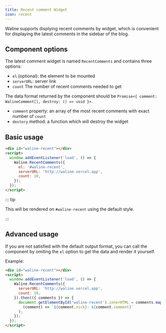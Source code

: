 ```yaml
---
title: Recent comment Widget
icon: recent
---
```


Waline supports displying recent comments by widget, which is convenient for displaying the latest comments in the sidebar of the blog.

<!-- more -->

## Component options

The latest comment widget is named `RecentComments` and contains three options:

- `el` (optional): the element to be mounted
- `serverURL`: server link
- `count` The number of recent comments needed to get

The data format returned by the component should be `Promise<{ comment: WalineComment[], destroy: () => void }>`.

- `comment` property: an array of the most recent comments with exact number of `count`
- `destory` method: a function which will destroy the widget

## Basic usage

```html
<div id="waline-recent"></div>
<script>
  window.addEventListener('load', () => {
    Waline.RecentComments({
      el: '#waline-recent',
      serverURL: 'http://waline.vercel.app',
      count: 10,
    });
  });
</script>
```

::: tip

This will be rendered on `#waline-recent` using the default style.

:::

## Advanced usage

If you are not satisfied with the default output format, you can call the component by omiting the `el` option to get the data and render it yourself.

Example:

```html
<div id="waline-recent"></div>
<script>
  window.addEventListener('load', () => {
    Waline.RecentComments({
      serverURL: 'http://waline.vercel.app',
      count: 10,
    }).then(({ comments }) => {
      document.getElementById('waline-recent').innerHTML = comments.map(
        (comment) => `${comment.nick}: ${comment.comment}`
      );
    });
  });
</script>
```
